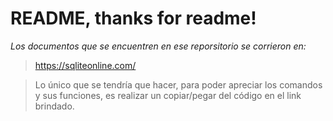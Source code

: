 # README, thanks for readme!

*Los documentos que se encuentren en ese reporsitorio se corrieron en:*
>https://sqliteonline.com/

>Lo único que se tendría que hacer, para poder apreciar los comandos y sus funciones, es realizar un copiar/pegar del código en el link brindado.